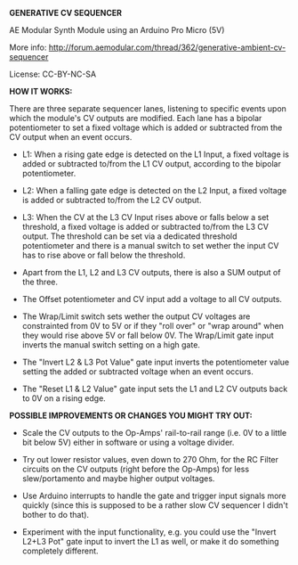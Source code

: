 **GENERATIVE CV SEQUENCER**

AE Modular Synth Module using an Arduino Pro Micro (5V)

More info: http://forum.aemodular.com/thread/362/generative-ambient-cv-sequencer

License: CC-BY-NC-SA


**HOW IT WORKS:**

There are three separate sequencer lanes, listening to specific events upon which the module's CV outputs are modified. Each lane has a bipolar potentiometer to set a fixed voltage which is added or subtracted from the CV output when an event occurs. 

- L1: When a rising gate edge is detected on the L1 Input, a fixed voltage is added or subtracted to/from the L1 CV output, according to the bipolar potentiometer.  

- L2: When a falling gate edge is detected on the L2 Input, a fixed voltage is added or subtracted to/from the L2 CV output.

- L3: When the CV at the L3 CV Input rises above or falls below a set threshold, a fixed voltage is added or subtracted to/from the L3 CV output. The threshold can be set via a dedicated threshold potentiometer and there is a manual switch to set wether the input CV has to rise above or fall below the threshold.

- Apart from the L1, L2 and L3 CV outputs, there is also a SUM output of the three.

- The Offset potentiometer and CV input add a voltage to all CV outputs.

- The Wrap/Limit switch sets wether the output CV voltages are constrainted from 0V to 5V or if they "roll over" or "wrap around" when they would rise above 5V or fall below 0V. The Wrap/Limit gate input inverts the manual switch setting on a high gate.

- The "Invert L2 & L3 Pot Value" gate input inverts the potentiometer value setting the added or subtracted voltage when an event occurs.

- The "Reset L1 & L2 Value" gate input sets the L1 and L2 CV outputs back to 0V on a rising edge. 


**POSSIBLE IMPROVEMENTS OR CHANGES YOU MIGHT TRY OUT:**

- Scale the CV outputs to the Op-Amps' rail-to-rail range (i.e. 0V to a little bit below 5V) either in software or using a voltage divider.

- Try out lower resistor values, even down to 270 Ohm, for the RC Filter circuits on the CV outputs (right before the Op-Amps) for less slew/portamento and maybe higher output voltages.

- Use Arduino interrupts to handle the gate and trigger input signals more quickly (since this is supposed to be a rather slow CV sequencer I didn't bother to do that).

- Experiment with the input functionality, e.g. you could use the "Invert L2+L3 Pot" gate input to invert the L1 as well, or make it do something completely different.

